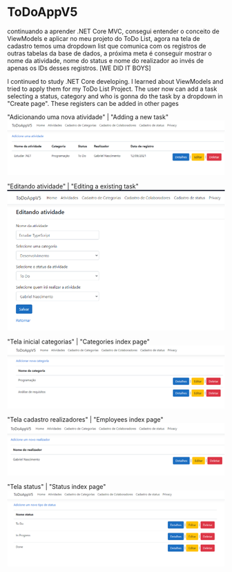 # ToDoAppV5

continuando a aprender .NET Core MVC, consegui entender o conceito de ViewModels e aplicar no meu projeto do ToDo List, agora na tela de cadastro temos uma dropdown list que comunica com
os registros de outras tabelas da base de dados,  a próxima meta é conseguir mostrar o nome da atividade, nome do status e nome do realizador ao invés de apenas os IDs desses registros. [WE DID IT BOYS]


I continued to study .NET Core developing. I learned about ViewModels and tried to apply them for my ToDo List Project. The user now can add a task selecting a status, category and who is gonna do the task by a dropdown in "Create page". These registers can be added in other pages


"Adicionando uma nova atividade" | "Adding a new task"
![First image](https://github.com/Gabriel-0216/ToDoAppV5/blob/master/images/001_IndexAtividades.PNG)

"Editando atividade"  |  "Editing a existing task"
![Second image](https://github.com/Gabriel-0216/ToDoAppV5/blob/master/images/003_AtividadesEdit.PNG)

 "Tela inicial categorias" | "Categories index page"
![Third image](https://github.com/Gabriel-0216/ToDoAppV5/blob/master/images/002_Categorias.PNG)

"Tela cadastro realizadores" | "Employees index page"
![Fourth image](https://github.com/Gabriel-0216/ToDoAppV5/blob/master/images/003_rEALIZADOR.PNG)

"Tela status" | "Status index page"
![Fifth image](https://github.com/Gabriel-0216/ToDoAppV5/blob/master/images/004_STATUS.PNG)
